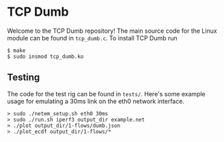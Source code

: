 
# TCP Dumb

Welcome to the TCP Dumb repository!
The main source code for the Linux module can be found in `tcp_dumb.c`.
To install TCP Dumb run

```
$ make
$ sudo insmod tcp_dumb.ko
```


## Testing

The code for the test rig can be found in `tests/`.
Here's some example usage for emulating a 30ms link on the eth0
network interface.

```
> sudo ./netem_setup.sh eth0 30ms
> sudo ./run.sh iperf3 output_dir example.net
> ./plot output_dir/1-flows/dumb.json
> ./plot_ecdf output_dir/1-flows/*
```
